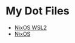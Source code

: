 # My Dot Files
- [NixOS WSL2](https://github.com/nix-community/NixOS-WSL?tab=readme-ov-file)
- [NixOS](https://nixos.org/download/)
